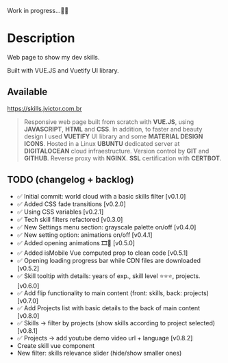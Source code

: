[comment]: <> (CTRL + SHIF + V to preview markdown in VSCode)

Work in progress...👨‍💻

# Description

Web page to show my dev skills.

Built with VUE.JS and Vuetify UI library.

## Available

https://skills.jvictor.com.br

> Responsive web page built from scratch with <b>VUE.JS</b>, using <b>JAVASCRIPT</b>, <b>HTML</b> and <b>CSS</b>. In addition, to faster and beauty design I used <b>VUETIFY</b> UI library and some <b>MATERIAL DESIGN ICONS</b>. Hosted in a Linux <b>UBUNTU</b> dedicated server at <b>DIGITALOCEAN</b> cloud infraestructure. Version control by <b>GIT</b> and <b>GITHUB</b>. Reverse proxy with <b>NGINX</b>. <b>SSL</b> certification with <b>CERTBOT</b>.

## TODO (changelog + backlog)

- ✅ Initial commit: world cloud with a basic skills filter [v0.1.0]
- ✅ Added CSS fade transitions [v0.2.0]
- ✅ Using CSS variables [v0.2.1]
- ✅ Tech skill filters refactored [v0.3.0]
- ✅ New Settings menu section: grayscale palette on/off [v0.4.0]
- ✅ New setting option: animations on/off [v0.4.1]
- ✅ Added opening animations 🎞️🍿 [v0.5.0]
- ✅ Added isMobile Vue computed prop to clean code [v0.5.1]
- ✅ Opening loading progress bar while CDN files are downloaded [v0.5.2]
- ✅ Skill tooltip with details: years of exp., skill level ⭐⭐⭐, projects. [v0.6.0]
- ✅ Add flip functionality to main content (front: skills, back: projects) [v0.7.0]
- ✅ Add Projects list with basic details to the back of main content [v0.8.0]
- ✅ Skills -> filter by projects (show skills according to project selected) [v0.8.1]
- ✅ Projects -> add youtube demo video url + language [v0.8.2]
- Create skill vue component 
- New filter: skills relevance slider (hide/show smaller ones)
